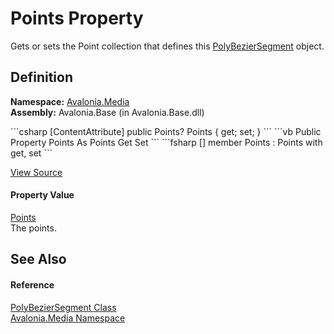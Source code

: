 # Points Property


Gets or sets the Point collection that defines this <a href="T_Avalonia_Media_PolyBezierSegment">PolyBezierSegment</a> object.



## Definition
**Namespace:** <a href="N_Avalonia_Media">Avalonia.Media</a>  
**Assembly:** Avalonia.Base (in Avalonia.Base.dll)

<Tabs groupId="api-code-preview">
<TabItem value="csharp" label="C#">
```csharp
[ContentAttribute]
public Points? Points { get; set; }
```
</TabItem>
<TabItem value="vb" label="VB">
```vb
<ContentAttribute>
Public Property Points As Points
	Get
	Set
```
</TabItem>
<TabItem value="fsharp" label="F#">
```fsharp
[<ContentAttribute>]
member Points : Points with get, set
```
</TabItem>
</Tabs>



<a href="https://github.com/AvaloniaUI/Avalonia/tree/master/src/Avalonia.Base/Media/PolyBezierSegment.cs#L47" title="View the source code">View Source</a>



#### Property Value
<a href="T_Avalonia_Points">Points</a>  
The points.

## See Also


#### Reference
<a href="T_Avalonia_Media_PolyBezierSegment">PolyBezierSegment Class</a>  
<a href="N_Avalonia_Media">Avalonia.Media Namespace</a>  

